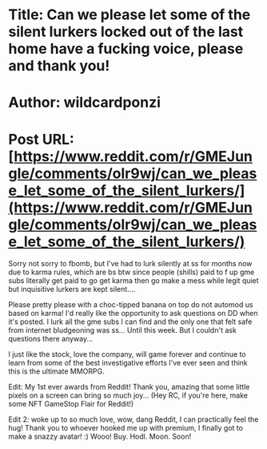 # Title: Can we please let some of the silent lurkers locked out of the last home have a fucking voice, please and thank you!
# Author: wildcardponzi
# Post URL: [https://www.reddit.com/r/GMEJungle/comments/olr9wj/can_we_please_let_some_of_the_silent_lurkers/](https://www.reddit.com/r/GMEJungle/comments/olr9wj/can_we_please_let_some_of_the_silent_lurkers/)


Sorry not sorry to fbomb, but I've had to lurk silently at ss for months now due to karma rules, which are bs btw since people (shills) paid to f up gme subs literally get paid to go get karma then go make a mess while legit quiet but inquisitive lurkers are kept silent.... 

Please pretty please with a choc-tipped banana on top do not automod us based on karma!  I'd really like the opportunity to ask questions on DD when it's posted.  I lurk all the gme subs I can find and the only one that felt safe from internet bludgeoning was ss... Until this week.  But I couldn't ask questions there anyway...

I just like the stock, love the company, will game forever and continue to learn from some of the best investigative efforts I've ever seen and think this is the ultimate MMORPG.

Edit: My 1st ever awards from Reddit!  Thank you, amazing that some little pixels on a screen can bring so much joy... (Hey RC, if you're here, make some NFT GameStop Flair for Reddit!)

Edit 2: woke up to so much love, wow, dang Reddit, I can practically feel the hug!  Thank you to whoever hooked me up with premium, I finally got to make a snazzy avatar!  :)  Wooo!   Buy.  Hodl.  Moon.  Soon!